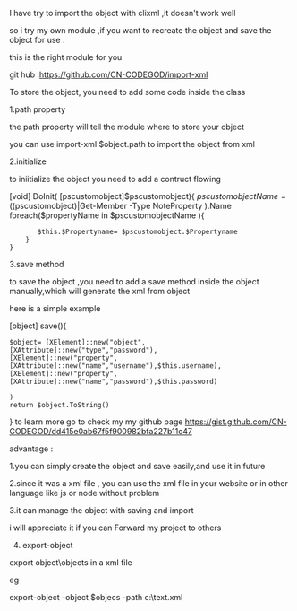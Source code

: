 I have try to import the object with clixml ,it doesn't work well

so i try my own module ,if you want to recreate the object and save the object for use .

this is the right module for you

git hub :https://github.com/CN-CODEGOD/import-xml

To store the object, you need to add some code inside the class

1.path property

the path property will tell the module where to store your object

you can use import-xml $object.path to import the object from xml

2.initialize

to iniitialize the object you need to add a contruct flowing

[void] DoInit(    [pscustomobject]$pscustomobject){
        $pscustomobjectName= (($pscustomobject)|Get-Member -Type NoteProperty ).Name
        foreach($propertyName in $pscustomobjectName ){

           $this.$Propertyname= $pscustomobject.$Propertyname
        }
    }
3.save method

to save the object ,you need to add a save method inside the object manually,which will generate the xml from object

here is a simple example

[object] save(){
    
    $object= [XElement]::new("object",[XAttribute]::new("type","password"),
    [XElement]::new("property",[XAttribute]::new("name","username"),$this.username),
    [XElement]::new("property",[XAttribute]::new("name","password"),$this.password)
    
    )
    return $object.ToString()

}
to learn more go to check my my github page https://gist.github.com/CN-CODEGOD/dd415e0ab67f5f900982bfa227b11c47

advantage :

1.you can simply create the object and save easily,and use it in future

2.since it was a xml file , you can use the xml file in your website or in other language like js or node without problem

3.it can manage the object with saving and import

i will appreciate it if you can Forward my project to others

4. export-object 

export object\objects in a xml file 


eg

export-object -object  $objecs -path c:\text.xml